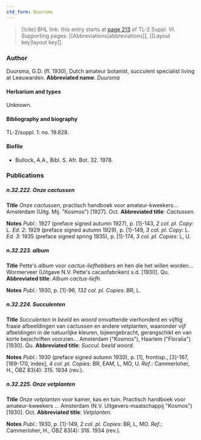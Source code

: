 ```yaml
---
std_form: Duursma
---
```


> [!cite] BHL link: this entry starts at [page 213](https://www.biodiversitylibrary.org/page/33260201) of TL-2 Suppl. VI.
> Supporting pages: [[Abbreviations|abbreviations]], [[Layout key|layout key]].

### Author

Duursma, G.D. (fl. 1930), Dutch amateur botanist, succulent specialist living at Leeuwarden. 
**Abbreviated name**: *Duursma*

#### Herbarium and types

Unknown.

#### Bibliography and biography

TL-2/suppl. 1: no. 19.828.

#### Biofile

- Bullock, A.A., Bibl. S. Afr. Bot. 32. 1978.

### Publications

##### n.32.222. Onze cactussen

**Title**
*Onze cactussen*, practisch handboek voor amateur-kweekers... Amsterdam (Uitg. Mij. "Kosmos") \[1927\]. Oct.
**Abbreviated title**: *Cactussen*.

**Notes**
*Publ*.: 1927 (preface signed autumn 1927), p. \[1\]-143, *2 col. pl. Copy*: L.
*Ed. 2*: 1929 (preface signed autumn 1929), p. \[1\]-149, *3 col. pl. Copy*: L.
*Ed. 3*: 1935 (preface signed spring 1935), p. \[1\]-174, *3 col. pl. Copies*: L, U.

##### n.32.223. album

**Title**
Pette's *album* voor *cactus-liefhebbers* en hen die het willen worden... Wormerveer (Uitgave N.V. Pette's cacaofabriken) s.d. \[1930\]. Qu.
**Abbreviated title**: *Album cactus-liefh.*

**Notes**
*Publ*.: 1930, p. \[1\]-96, *132 col. pl. Copies*: BR, L.

##### n.32.224. Succulenten

**Title**
*Succulenten* in *beeld* en *woord* omvattende vierhonderd en vijftig fraaie afbeeldingen van cactussen en andere vetplanten, waaronder vijf afbeldingen in de natuurlijke kleuren, bijeengebracht, gerangschikt en van korte bejschriften voorzien... Amsterdam ("Kosmos"), Haarlem ("Floralia") \[1930\]. Qu.
**Abbreviated title**: *Succul. beeld woord*.

**Notes**
*Publ*.: 1930 (preface signed autumn 1930), p. \[1\], frontisp., \[3\]-167, \[169-170, index\], *4 col. pl. Copies*: BR, EAM, L, MO, U.
*Ref*.: Cammerloher, H., ÖBZ 83(4): 315. 1934 (rev.).

##### n.32.225. Onze vetplanten

**Title**
*Onze vetplanten* voor kamer, kas en tuin. Practisch handboek voor amateur-kweekers ... Amsterdam (N.V. Uitgevers-maatschappij "Kosmos") \[1930\]. Oct.
**Abbreviated title**: *Vetplanten*.

**Notes**
*Publ*.: 1930, p. \[1\]-149, *2 col. pl. Copies*: BR, L, MO.
*Ref*.: Cammerloher, H., ÖBZ 83(4): 316. 1934 (rev.).

